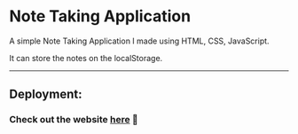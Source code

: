 # Note Taking Application

A simple Note Taking Application I made using HTML, CSS, JavaScript.

It can store the notes on the localStorage.

<hr>

## Deployment:
### Check out the website <a href="https://ameyanshu.github.io/note-taking-application/" target="_blank">here</a> 🔗
